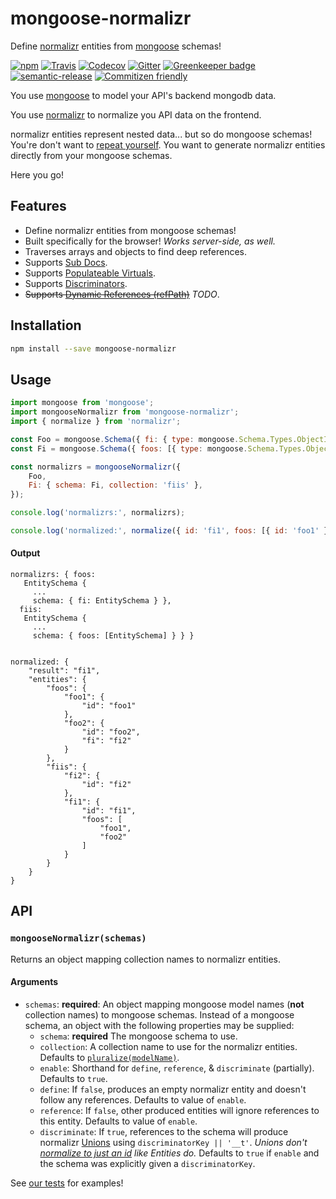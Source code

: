 # mongoose-normalizr

Define [normalizr](https://www.npmjs.com/package/normalizr) entities from [mongoose](https://www.npmjs.com/package/mongoose) schemas!

[![npm](https://img.shields.io/npm/v/mongoose-normalizr.svg)](https://www.npmjs.com/package/mongoose-normalizr)
[![Travis](https://img.shields.io/travis/saiichihashimoto/mongoose-normalizr/master.svg)](https://travis-ci.org/saiichihashimoto/mongoose-normalizr)
[![Codecov](https://img.shields.io/codecov/c/github/saiichihashimoto/mongoose-normalizr/master.svg)](https://codecov.io/gh/saiichihashimoto/mongoose-normalizr)
[![Gitter](https://badges.gitter.im/mongoose-normalizr/Lobby.svg)](https://gitter.im/mongoose-normalizr/Lobby?utm_source=badge&utm_medium=badge&utm_campaign=pr-badge&utm_content=body_badge)
[![Greenkeeper badge](https://badges.greenkeeper.io/saiichihashimoto/mongoose-normalizr.svg)](https://greenkeeper.io/)
[![semantic-release](https://img.shields.io/badge/%20%20%F0%9F%93%A6%F0%9F%9A%80-semantic--release-e10079.svg)](https://github.com/semantic-release/semantic-release)
[![Commitizen friendly](https://img.shields.io/badge/commitizen-friendly-brightgreen.svg)](http://commitizen.github.io/cz-cli/)

You use [mongoose](https://www.npmjs.com/package/mongoose) to model your API's backend mongodb data.

You use [normalizr](https://www.npmjs.com/package/normalizr) to normalize you API data on the frontend.

normalizr entities represent nested data... but so do mongoose schemas! You're don't want to [repeat yourself](https://en.wikipedia.org/wiki/Don%27t_repeat_yourself). You want to generate normalizr entities directly from your mongoose schemas.

Here you go!

## Features

- Define normalizr entities from mongoose schemas!
- Built specifically for the browser! *Works server-side, as well.*
- Traverses arrays and objects to find deep references.
- Supports [Sub Docs](http://mongoosejs.com/docs/subdocs.html).
- Supports [Populateable Virtuals](http://mongoosejs.com/docs/populate.html#populate-virtuals).
- Supports [Discriminators](http://mongoosejs.com/docs/discriminators.html).
- ~~Supports [Dynamic References (refPath)](http://mongoosejs.com/docs/populate.html#dynamic-ref)~~ *TODO*.

## Installation

```bash
npm install --save mongoose-normalizr
```

## Usage

```javascript
import mongoose from 'mongoose';
import mongooseNormalizr from 'mongoose-normalizr';
import { normalize } from 'normalizr';

const Foo = mongoose.Schema({ fi: { type: mongoose.Schema.Types.ObjectId, ref: 'Fi' } });
const Fi = mongoose.Schema({ foos: [{ type: mongoose.Schema.Types.ObjectId, ref: 'Foo' }] });

const normalizrs = mongooseNormalizr({
	Foo,
	Fi: { schema: Fi, collection: 'fiis' },
});

console.log('normalizrs:', normalizrs);

console.log('normalized:', normalize({ id: 'fi1', foos: [{ id: 'foo1' }, { id: 'foo2', fi: { id: 'fi2' } }] }, normalizrs.fiis));
```

#### Output

```
normalizrs: { foos:
   EntitySchema {
     ...
     schema: { fi: EntitySchema } },
  fiis:
   EntitySchema {
     ...
     schema: { foos: [EntitySchema] } } }


normalized: {
    "result": "fi1",
    "entities": {
        "foos": {
            "foo1": {
                "id": "foo1"
            },
            "foo2": {
                "id": "foo2",
                "fi": "fi2"
            }
        },
        "fiis": {
            "fi2": {
                "id": "fi2"
            },
            "fi1": {
                "id": "fi1",
                "foos": [
                    "foo1",
                    "foo2"
                ]
            }
        }
    }
}
```

## API

### ```mongooseNormalizr(schemas)```

Returns an object mapping collection names to normalizr entities.

#### Arguments

- ```schemas```: **required**: An object mapping mongoose model names (**not** collection names) to mongoose schemas. Instead of a mongoose schema, an object with the following properties may be supplied:
  - ```schema```: **required** The mongoose schema to use.
  - ```collection```: A collection name to use for the normalizr entities. Defaults to [`pluralize(modelName)`](https://github.com/vkarpov15/mongoose-legacy-pluralize).
  - ```enable```: Shorthand for `define`, `reference`, & `discriminate` (partially). Defaults to `true`.
  - ```define```: If `false`, produces an empty normalizr entity and doesn't follow any references. Defaults to value of `enable`.
  - ```reference```: If `false`, other produced entities will ignore references to this entity. Defaults to value of `enable`.
  - ```discriminate```: If `true`, references to the schema will produce normalizr [Unions](https://github.com/paularmstrong/normalizr/blob/master/docs/api.md#uniondefinition-schemaattribute) using `discriminatorKey || '__t'`. *Unions don't [normalize to just an id](https://github.com/paularmstrong/normalizr/blob/master/docs/api.md#usage-5) like Entities do.* Defaults to `true` if `enable` and the schema was explicitly given a `discriminatorKey`.

See [our tests](https://github.com/saiichihashimoto/mongoose-normalizr/blob/master/src/index.spec.js) for examples!
